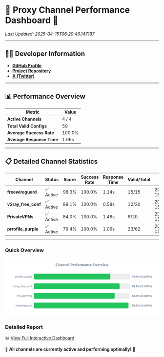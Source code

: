 # 🌟 Proxy Channel Performance Dashboard 🌟

_Last Updated: 2025-04-15T06:29:46.147187_

---

## 👩‍💻 Developer Information

- **[GitHub Profile](https://github.com/4n0nymou3)**  
- **[Project Repository](https://github.com/4n0nymou3/multi-proxy-config-fetcher)**  
- **[X (Twitter)](https://x.com/4n0nymou3)**  

---

## 📊 Performance Overview

| Metric                | Value       |
|-----------------------|-------------|
| **Active Channels**   | 4 / 4       |
| **Total Valid Configs** | 59          |
| **Average Success Rate** | 100.0%      |
| **Average Response Time** | 1.06s       |

---

## 📋 Detailed Channel Statistics

| Channel          | Status     | Score  | Success Rate | Response Time | Valid/Total | Last Success               |
|------------------|------------|--------|--------------|---------------|-------------|----------------------------|
| **freewireguard**  | ✅ Active  | 98.3%  | 100.0% | 1.14s         | 15/15       | 2025-04-15T06:29:46.145453 |
| **v2ray_free_conf**  | ✅ Active  | 89.1%  | 100.0% | 0.58s         | 12/20       | 2025-04-15T06:29:43.471077 |
| **PrivateVPNs**  | ✅ Active  | 84.0%  | 100.0% | 1.48s         | 9/20       | 2025-04-15T06:29:44.982038 |
| **prrofile_purple**  | ✅ Active  | 79.4%  | 100.0% | 1.06s         | 23/62       | 2025-04-15T06:29:42.795009 |

---

### Quick Overview
<div align="center">
  <a href="https://raw.githubusercontent.com/nullluser/NullRepo/refs/heads/main/assets/channel_stats_chart.svg">
    <img src="https://raw.githubusercontent.com/nullluser/NullRepo/refs/heads/main/assets/channel_stats_chart.svg" alt="Source Performance Statistics" width="800">
  </a>
</div>

### Detailed Report
📊 [View Full Interactive Dashboard](https://htmlpreview.github.io/?https://github.com/nullluser/NullRepo/blob/main/assets/performance_report.html)

🎉 **All channels are currently active and performing optimally!** 🎉

